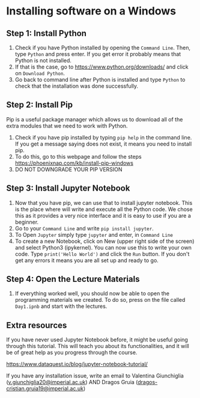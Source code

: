 # Installing software on a Windows

## Step 1: Install Python

1. Check if you have Python installed by opening the `Command Line`. Then, type `Python` and press enter. If you get error it probably means that Python is not installed.
2. If that is the case, go to https://www.python.org/downloads/ and click on `Download Python`.
3. Go back to command line after Python is installed and type `Python` to check that the installation was done successfully.

## Step 2: Install Pip
Pip is a useful package manager which allows us to download all of the extra modules that we need to work with Python. 
1. Check if you have pip installed by typing `pip help` in the command line. If you get a message saying does not exist, it means you need to install pip.
2. To do this, go to this webpage and follow the steps https://phoenixnap.com/kb/install-pip-windows
3. DO NOT DOWNGRADE YOUR PIP VERSION

## Step 3: Install Jupyter Notebook
1. Now that you have pip, we can use that to install jupyter notebook. This is the place where will write and execute all the Python code. We chose this as it provides a very nice interface and it is easy to use if you are a beginner.
2. Go to your `Command Line` and write `pip install jupyter`.
3. To Open `Jupyter` simply type `jupyter` and enter, in `Command Line`
4. To create a new Notebook, click on New (upper right side of the screen) and select Python3 (ipykernel). You can now use this to write your own code. Type `print('Hello World')` and click the `Run` button. If you don't get any errors it means you are all set up and ready to go.

## Step 4: Open the Lecture Materials

1. If everything worked well, you should now be able to open the programming materials we created. To do so, press on the file called `Day1.ipnb` and start with the lectures.


## Extra resources

If you have never used Jupyter Notebook before, it might be useful going through this tutorial. This will teach you about its functionalities, and it will be of great help as you progress through the course.

https://www.dataquest.io/blog/jupyter-notebook-tutorial/


If you have any installation issue, write an email to Valentina Giunchiglia (v.giunchiglia20@imperial.ac.uk) AND Dragos Gruia (dragos-cristian.gruia19@imperial.ac.uk)

